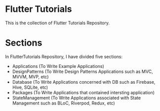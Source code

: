 # Flutter Tutorials
This is the collection of Flutter Tutorials Repository.

# Sections
In FlutterTutorials Repository, I have divided five sections:
- Applications (To Write Example Applications)
- DesignPatterns (To Write Design Patterns Applications such as MVC, MVVM, MVP, etc)
- Database (To Write Applications concerned with DB such as Firebase, Hive, SQLite, etc)
- Packages (To Write Applications that contained intersting application)
- StateManagement (To Write Applications associated with State Management such as BLoC, Riverpod, Redux, etc)
